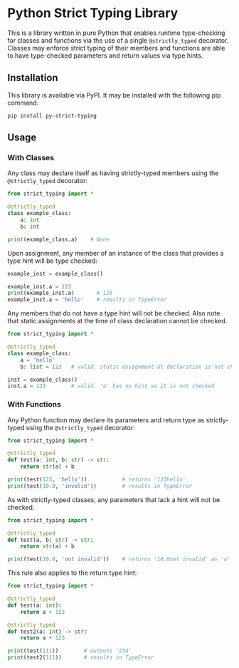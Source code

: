 # Python Strict Typing Library
This is a library written in pure Python that enables runtime type-checking for classes and functions via the use of a single `@strictly_typed` decorator. Classes may enforce strict typing of their members and functions are able to have type-checked parameters and return values via type hints.

## Installation
This library is available via PyPI. It may be installed with the following pip command:

```
pip install py-strict-typing
```

## Usage

### With Classes
Any class may declare itself as having strictly-typed members using the `@strictly_typed` decorator:

```Python
from strict_typing import *

@strictly_typed
class example_class:
    a: int
    b: int

print(example_class.a)    # None
```

Upon assignment, any member of an instance of the class that provides a type hint will be type checked:

```Python
example_inst = example_class()

example_inst.a = 123
print(example_inst.a)       # 123
example_inst.a = 'hello'    # results in TypeError
```

Any members that do not have a type hint will not be checked. Also note that static assignments at the time of class declaration cannot be checked.

```Python
from strict_typing import *

@strictly_typed
class example_class:
    a = 'hello'
    b: list = 123   # valid. static assignment at declaration is not checked

inst = example_class()
inst.a = 123        # valid. 'a' has no hint so it is not checked
```

### With Functions
Any Python function may declare its parameters and return type as strictly-typed using the `@strictly_typed` decorator:

```Python
from strict_typing import *

@strictly_typed
def test(a: int, b: str) -> str:
    return str(a) + b

print(test(123, 'hello'))           # returns '123hello'
print(test(10.0, 'invalid'))        # results in TypeError
```

As with strictly-typed classes, any parameters that lack a hint will not be checked.

```Python
from strict_typing import *

@strictly_typed
def test(a, b: str) -> str:
    return str(a) + b

print(test(10.0, 'not invalid'))    # returns '10.0not invalid' as 'a' is no longer checked.
```

This rule also applies to the return type hint:

```Python
from strict_typing import *

@strictly_typed
def test(a: int):
    return a + 123

@strictly_typed
def test2(a: int) -> str:
    return a + 123

print(test(111))        # outputs '234'
print(test2(111))       # results in TypeError
```